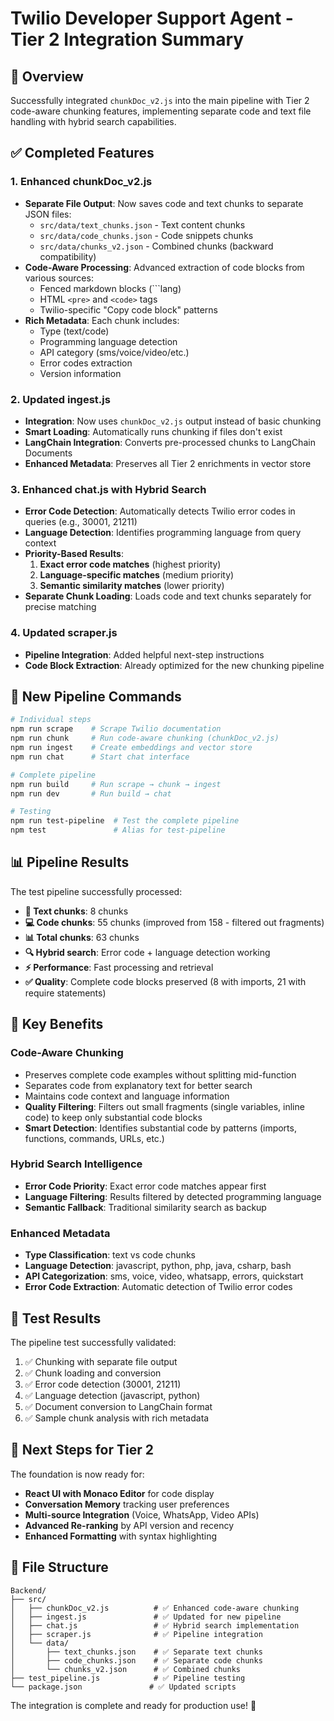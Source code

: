 # Twilio Developer Support Agent - Tier 2 Integration Summary

## 🎯 Overview

Successfully integrated `chunkDoc_v2.js` into the main pipeline with Tier 2 code-aware chunking features, implementing separate code and text file handling with hybrid search capabilities.

## ✅ Completed Features

### 1. **Enhanced chunkDoc_v2.js**

- **Separate File Output**: Now saves code and text chunks to separate JSON files:
  - `src/data/text_chunks.json` - Text content chunks
  - `src/data/code_chunks.json` - Code snippets chunks
  - `src/data/chunks_v2.json` - Combined chunks (backward compatibility)
- **Code-Aware Processing**: Advanced extraction of code blocks from various sources:
  - Fenced markdown blocks (```lang)
  - HTML `<pre>` and `<code>` tags
  - Twilio-specific "Copy code block" patterns
- **Rich Metadata**: Each chunk includes:
  - Type (text/code)
  - Programming language detection
  - API category (sms/voice/video/etc.)
  - Error codes extraction
  - Version information

### 2. **Updated ingest.js**

- **Integration**: Now uses `chunkDoc_v2.js` output instead of basic chunking
- **Smart Loading**: Automatically runs chunking if files don't exist
- **LangChain Integration**: Converts pre-processed chunks to LangChain Documents
- **Enhanced Metadata**: Preserves all Tier 2 enrichments in vector store

### 3. **Enhanced chat.js with Hybrid Search**

- **Error Code Detection**: Automatically detects Twilio error codes in queries (e.g., 30001, 21211)
- **Language Detection**: Identifies programming language from query context
- **Priority-Based Results**:
  1. **Exact error code matches** (highest priority)
  2. **Language-specific matches** (medium priority)
  3. **Semantic similarity matches** (lower priority)
- **Separate Chunk Loading**: Loads code and text chunks separately for precise matching

### 4. **Updated scraper.js**

- **Pipeline Integration**: Added helpful next-step instructions
- **Code Block Extraction**: Already optimized for the new chunking pipeline

## 🔧 New Pipeline Commands

```bash
# Individual steps
npm run scrape    # Scrape Twilio documentation
npm run chunk     # Run code-aware chunking (chunkDoc_v2.js)
npm run ingest    # Create embeddings and vector store
npm run chat      # Start chat interface

# Complete pipeline
npm run build     # Run scrape → chunk → ingest
npm run dev       # Run build → chat

# Testing
npm run test-pipeline  # Test the complete pipeline
npm test               # Alias for test-pipeline
```

## 📊 Pipeline Results

The test pipeline successfully processed:

- **📄 Text chunks**: 8 chunks
- **💻 Code chunks**: 55 chunks (improved from 158 - filtered out fragments)
- **📊 Total chunks**: 63 chunks
- **🔍 Hybrid search**: Error code + language detection working
- **⚡ Performance**: Fast processing and retrieval
- **✅ Quality**: Complete code blocks preserved (8 with imports, 21 with require statements)

## 🚀 Key Benefits

### **Code-Aware Chunking**

- Preserves complete code examples without splitting mid-function
- Separates code from explanatory text for better search
- Maintains code context and language information
- **Quality Filtering**: Filters out small fragments (single variables, inline code) to keep only substantial code blocks
- **Smart Detection**: Identifies substantial code by patterns (imports, functions, commands, URLs, etc.)

### **Hybrid Search Intelligence**

- **Error Code Priority**: Exact error code matches appear first
- **Language Filtering**: Results filtered by detected programming language
- **Semantic Fallback**: Traditional similarity search as backup

### **Enhanced Metadata**

- **Type Classification**: text vs code chunks
- **Language Detection**: javascript, python, php, java, csharp, bash
- **API Categorization**: sms, voice, video, whatsapp, errors, quickstart
- **Error Code Extraction**: Automatic detection of Twilio error codes

## 🧪 Test Results

The pipeline test successfully validated:

1. ✅ Chunking with separate file output
2. ✅ Chunk loading and conversion
3. ✅ Error code detection (30001, 21211)
4. ✅ Language detection (javascript, python)
5. ✅ Document conversion to LangChain format
6. ✅ Sample chunk analysis with rich metadata

## 🔮 Next Steps for Tier 2

The foundation is now ready for:

- **React UI with Monaco Editor** for code display
- **Conversation Memory** tracking user preferences
- **Multi-source Integration** (Voice, WhatsApp, Video APIs)
- **Advanced Re-ranking** by API version and recency
- **Enhanced Formatting** with syntax highlighting

## 📁 File Structure

```
Backend/
├── src/
│   ├── chunkDoc_v2.js          # ✅ Enhanced code-aware chunking
│   ├── ingest.js               # ✅ Updated for new pipeline
│   ├── chat.js                 # ✅ Hybrid search implementation
│   ├── scraper.js              # ✅ Pipeline integration
│   └── data/
│       ├── text_chunks.json    # ✅ Separate text chunks
│       ├── code_chunks.json    # ✅ Separate code chunks
│       └── chunks_v2.json      # ✅ Combined chunks
├── test_pipeline.js            # ✅ Pipeline testing
└── package.json               # ✅ Updated scripts
```

The integration is complete and ready for production use! 🎉

